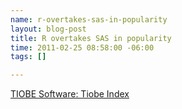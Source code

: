 ```yaml
--- 
name: r-overtakes-sas-in-popularity
layout: blog-post
title: R overtakes SAS in popularity
time: 2011-02-25 08:58:00 -06:00
tags: []

---
```

<a href="http://www.tiobe.com/index.php/content/paperinfo/tpci/index.html">TIOBE Software: Tiobe Index</a>
